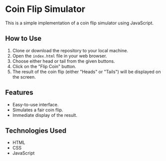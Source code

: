 # Coin Flip Simulator

This is a simple implementation of a coin flip simulator using JavaScript.

## How to Use

1. Clone or download the repository to your local machine.<br>
2. Open the `index.html` file in your web browser.<br>
3. Choose either head or tail from the given buttons.<br>
4. Click on the "Flip Coin" button.<br>
5. The result of the coin flip (either "Heads" or "Tails") will be displayed on the screen.<br>

## Features

- Easy-to-use interface.<br>
- Simulates a fair coin flip.<br>
- Immediate display of the result.<br>

## Technologies Used

- HTML<br>
- CSS<br>
- JavaScript<br>
